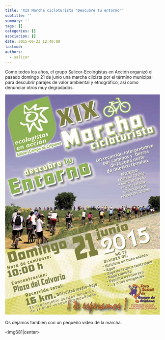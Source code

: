 ```yaml
---
title: 'XIX Marcha cicloturista "Descubre tu entorno"'
subtitle: ''
summary: ''
tags: []
categories: []
asociacion: []
date: 2015-06-23 12:40:00
lastmod:
authors: 
  - salicor
---
```


Como todos los años, el grupo Salicor-Ecologistas en Acción organizó el pasado domingo 21 de junio una marcha cilcista por el término municipal para descubrir parajes de valor ambiental y etnográfico, así como denunciar otros muy degradados. 

<img src="img/cartel2015paraemailb.jpg#cente" alt="" width="600">

Os dejamos también con un pequeño vídeo de la marcha.

<img681|center>